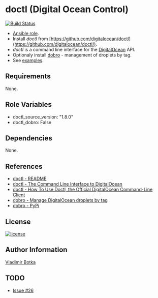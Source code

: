 doctl (Digital Ocean Control)
=============================

[![Build Status](https://travis-ci.org/vbotka/ansible-doctl.svg?branch=master)](https://travis-ci.org/vbotka/ansible-doctl)

- [Ansible role](https://galaxy.ansible.com/vbotka/doctl/).
- Install *doctl* from [https://github.com/digitalocean/doctl](https://github.com/digitalocean/doctl/).
- *doctl* is a command line interface for the [DigitalOcean](https://www.digitalocean.com/) API.
- Optionaly install [dobro](https://gitlab.com/snoopdouglas/dobro) - management of droplets by tag.
- See [examples](https://github.com/vbotka/ansible-doctl/blob/master/contrib/).

Requirements
------------

None.


Role Variables
--------------

- doctl_source_version: "1.8.0"
- doctl_dobro: False

Dependencies
------------

None.

References
----------
- [doctl - README](https://github.com/digitalocean/doctl/blob/master/README.md)
- [doctl - The Command Line Interface to DigitalOcean](https://blog.digitalocean.com/introducing-doctl/)
- [doctl - How To Use Doctl, the Official DigitalOcean Command-Line Client](https://www.digitalocean.com/community/tutorials/how-to-use-doctl-the-official-digitalocean-command-line-client)
- [dobro - Manage DigitalOcean droplets by tag](https://gitlab.com/snoopdouglas/dobro)
- [dobro - PyPi](https://pypi.python.org/pypi/dobro/)

License
-------

[![license](https://img.shields.io/badge/license-BSD-red.svg)](https://www.freebsd.org/doc/en/articles/bsdl-gpl/article.html)

Author Information
------------------

[Vladimir Botka](https://botka.link)

TODO
----

- [Issue #26](https://github.com/snoopdouglas/dobro/issues/26)
